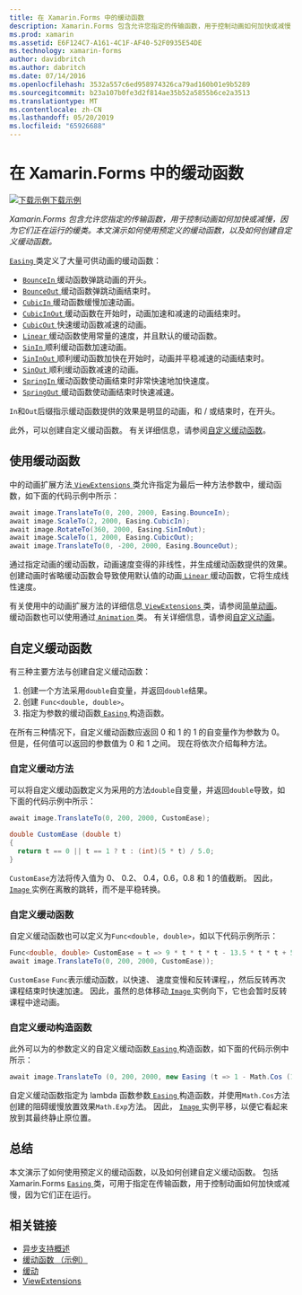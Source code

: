 ```yaml
---
title: 在 Xamarin.Forms 中的缓动函数
description: Xamarin.Forms 包含允许您指定的传输函数，用于控制动画如何加快或减慢，因为它们正在运行的缓类。 本文演示如何使用预定义的缓动函数，以及如何创建自定义缓动函数。
ms.prod: xamarin
ms.assetid: E6F124C7-A161-4C1F-AF40-52F0935E54DE
ms.technology: xamarin-forms
author: davidbritch
ms.author: dabritch
ms.date: 07/14/2016
ms.openlocfilehash: 3532a557c6ed958974326ca79ad160b01e9b5289
ms.sourcegitcommit: b23a107b0fe3d2f814ae35b52a5855b6ce2a3513
ms.translationtype: MT
ms.contentlocale: zh-CN
ms.lasthandoff: 05/20/2019
ms.locfileid: "65926688"
---
```

# <a name="easing-functions-in-xamarinforms"></a>在 Xamarin.Forms 中的缓动函数

[![下载示例](~/media/shared/download.png)下载示例](https://developer.xamarin.com/samples/xamarin-forms/UserInterface/Animation/Easing/)

_Xamarin.Forms 包含允许您指定的传输函数，用于控制动画如何加快或减慢，因为它们正在运行的缓类。本文演示如何使用预定义的缓动函数，以及如何创建自定义缓动函数。_


[ `Easing` ](xref:Xamarin.Forms.Easing)类定义了大量可供动画的缓动函数：

- [ `BounceIn` ](xref:Xamarin.Forms.Easing.BounceIn)缓动函数弹跳动画的开头。
- [ `BounceOut` ](xref:Xamarin.Forms.Easing.BounceOut)缓动函数弹跳动画结束时。
- [ `CubicIn` ](xref:Xamarin.Forms.Easing.CubicIn)缓动函数缓慢加速动画。
- [ `CubicInOut` ](xref:Xamarin.Forms.Easing.CubicInOut)缓动函数在开始时，动画加速和减速的动画结束时。
- [ `CubicOut` ](xref:Xamarin.Forms.Easing.CubicOut)快速缓动函数减速的动画。
- [ `Linear` ](xref:Xamarin.Forms.Easing.Linear)缓动函数使用常量的速度，并且默认的缓动函数。
- [ `SinIn` ](xref:Xamarin.Forms.Easing.SinIn)顺利缓动函数加速动画。
- [ `SinInOut` ](xref:Xamarin.Forms.Easing.SinInOut)顺利缓动函数加快在开始时，动画并平稳减速的动画结束时。
- [ `SinOut` ](xref:Xamarin.Forms.Easing.SinOut)顺利缓动函数减速的动画。
- [ `SpringIn` ](xref:Xamarin.Forms.Easing.SpringIn)缓动函数使动画结束时非常快速地加快速度。
- [ `SpringOut` ](xref:Xamarin.Forms.Easing.SpringOut)缓动函数使动画结束时快速减速。

`In`和`Out`后缀指示缓动函数提供的效果是明显的动画，和 / 或结束时，在开头。

此外，可以创建自定义缓动函数。 有关详细信息，请参阅[自定义缓动函数](#customeasing)。

## <a name="consuming-an-easing-function"></a>使用缓动函数

中的动画扩展方法[ `ViewExtensions` ](xref:Xamarin.Forms.ViewExtensions)类允许指定为最后一种方法参数中，缓动函数，如下面的代码示例中所示：

```csharp
await image.TranslateTo(0, 200, 2000, Easing.BounceIn);
await image.ScaleTo(2, 2000, Easing.CubicIn);
await image.RotateTo(360, 2000, Easing.SinInOut);
await image.ScaleTo(1, 2000, Easing.CubicOut);
await image.TranslateTo(0, -200, 2000, Easing.BounceOut);
```

通过指定动画的缓动函数，动画速度变得的非线性，并生成缓动函数提供的效果。 创建动画时省略缓动函数会导致使用默认值的动画[ `Linear` ](xref:Xamarin.Forms.Easing.Linear)缓动函数，它将生成线性速度。

有关使用中的动画扩展方法的详细信息[ `ViewExtensions` ](xref:Xamarin.Forms.ViewExtensions)类，请参阅[简单动画](~/xamarin-forms/user-interface/animation/simple.md)。 缓动函数也可以使用通过[ `Animation` ](xref:Xamarin.Forms.Animation)类。 有关详细信息，请参阅[自定义动画](~/xamarin-forms/user-interface/animation/custom.md)。

<a name="customeasing" />

## <a name="custom-easing-functions"></a>自定义缓动函数

有三种主要方法与创建自定义缓动函数：

1. 创建一个方法采用`double`自变量，并返回`double`结果。
1. 创建 `Func<double, double>`。
1. 指定为参数的缓动函数[ `Easing` ](xref:Xamarin.Forms.Easing)构造函数。

在所有三种情况下，自定义缓动函数应返回 0 和 1 的 1 的自变量作为参数为 0。 但是，任何值可以返回的参数值为 0 和 1 之间。 现在将依次介绍每种方法。

### <a name="custom-easing-method"></a>自定义缓动方法

可以将自定义缓动函数定义为采用的方法`double`自变量，并返回`double`导致，如下面的代码示例中所示：

```csharp
await image.TranslateTo(0, 200, 2000, CustomEase);

double CustomEase (double t)
{
  return t == 0 || t == 1 ? t : (int)(5 * t) / 5.0;
}
```

`CustomEase`方法将传入值为 0、 0.2、 0.4，0.6，0.8 和 1 的值截断。 因此， [ `Image` ](xref:Xamarin.Forms.Image)实例在离散的跳转，而不是平稳转换。

### <a name="custom-easing-func"></a>自定义缓动函数

自定义缓动函数也可以定义为`Func<double, double>`，如以下代码示例所示：

```csharp
Func<double, double> CustomEase = t => 9 * t * t * t - 13.5 * t * t + 5.5 * t;
await image.TranslateTo(0, 200, 2000, CustomEase));
```

`CustomEase` `Func`表示缓动函数，以快速、 速度变慢和反转课程，，然后反转再次课程结束时快速加速。 因此，虽然的总体移动[ `Image` ](xref:Xamarin.Forms.Image)实例向下，它也会暂时反转课程中途动画。

### <a name="custom-easing-constructor"></a>自定义缓动构造函数

此外可以为的参数定义的自定义缓动函数[ `Easing` ](xref:Xamarin.Forms.Easing)构造函数，如下面的代码示例中所示：

```csharp
await image.TranslateTo (0, 200, 2000, new Easing (t => 1 - Math.Cos (10 * Math.PI * t) * Math.Exp (-5 * t)));
```

自定义缓动函数指定为 lambda 函数参数[ `Easing` ](xref:Xamarin.Forms.Easing)构造函数，并使用`Math.Cos`方法创建的阻碍缓慢放置效果`Math.Exp`方法。 因此， [ `Image` ](xref:Xamarin.Forms.Image)实例平移，以便它看起来放到其最终静止原位置。

## <a name="summary"></a>总结

本文演示了如何使用预定义的缓动函数，以及如何创建自定义缓动函数。 包括 Xamarin.Forms [ `Easing` ](xref:Xamarin.Forms.Easing)类，可用于指定在传输函数，用于控制动画如何加快或减慢，因为它们正在运行。



## <a name="related-links"></a>相关链接

- [异步支持概述](~/cross-platform/platform/async.md)
- [缓动函数 （示例）](https://developer.xamarin.com/samples/xamarin-forms/UserInterface/Animation/Easing/)
- [缓动](xref:Xamarin.Forms.Easing)
- [ViewExtensions](xref:Xamarin.Forms.ViewExtensions)
